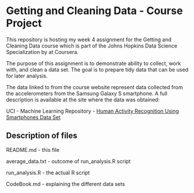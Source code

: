 # Getting and Cleaning Data - Course Project

This repository is hosting my week 4 assignment for the Getting and Cleaning Data course which is part of the Johns Hopkins Data Science Specialization by at Coursera.

The purpose of this assignment is to demonstrate ability to collect, work with, and clean a data set. The goal is to prepare tidy data that can be used for later analysis.

The data linked to from the course website represent data collected from the accelerometers from the Samsung Galaxy S smartphone. A full description is available at the site where the data was obtained:

UCI - Machine Learning Repository - 
[Human Activity Recognition Using Smartphones Data Set](http://archive.ics.uci.edu/ml/datasets/Human+Activity+Recognition+Using+Smartphones)



## Description of files

README.md - this file

average_data.txt - outcome of run_analysis.R script

run_analysis.R - the actual R script

CodeBook.md - explaining the different data sets